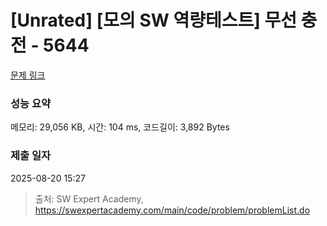 # [Unrated] [모의 SW 역량테스트] 무선 충전 - 5644 

[문제 링크](https://swexpertacademy.com/main/code/problem/problemDetail.do?contestProbId=AWXRDL1aeugDFAUo) 

### 성능 요약

메모리: 29,056 KB, 시간: 104 ms, 코드길이: 3,892 Bytes

### 제출 일자

2025-08-20 15:27



> 출처: SW Expert Academy, https://swexpertacademy.com/main/code/problem/problemList.do